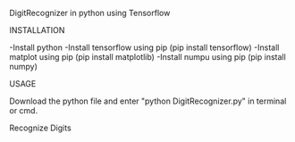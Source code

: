 DigitRecognizer in python using Tensorflow

INSTALLATION

-Install python -Install tensorflow using pip (pip install tensorflow) -Install matplot using pip (pip install matplotlib) -Install numpu using pip (pip install numpy)

USAGE

Download the python file and enter "python DigitRecognizer.py" in terminal or cmd.

Recognize Digits
